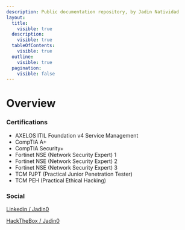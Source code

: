 ```yaml
---
description: Public documentation repository, by Jadin Natividad
layout:
  title:
    visible: true
  description:
    visible: true
  tableOfContents:
    visible: true
  outline:
    visible: true
  pagination:
    visible: false
---
```


# Overview

### Certifications

* AXELOS ITIL Foundation v4 Service Management
* CompTIA A+
* CompTIA Security+
* Fortinet NSE (Network Security Expert) 1
* Fortinet NSE (Network Security Expert) 2
* Fortinet NSE (Network Security Expert) 3
* TCM PJPT (Practical Junior Penetration Tester)
* TCM PEH (Practical Ethical Hacking)

### Social

[Linkedin / Jadin0](https://www.linkedin.com/in/jadin-natividad/)

[HackTheBox / Jadin0](https://app.hackthebox.com/profile/overview)
